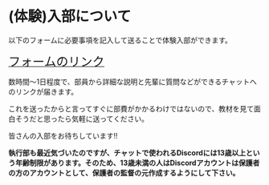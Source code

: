 # (体験)入部について

以下のフォームに必要事項を記入して送ることで体験入部ができます。

<a href="https://forms.gle/HNpDqazYN98NL4ieA" target="_blank"><font size="5">フォームのリンク</font></a>

<!--- 学校から配布されている `@tsukukoma-gafe.org` のアカウントでサインインした後、これに回答してください。 --->

数時間〜1日程度で、部員から詳細な説明と先輩に質問などができるチャットへのリンクが届きます。

これを送ったからと言ってすぐに部費がかかるわけではないので、教材を見て面白そうだと思ったら気軽に送ってください。



皆さんの入部をお待ちしています!!

**執行部も最近気づいたのですが、チャットで使われるDiscordには13歳以上という年齢制限があります。そのため、13歳未満の人はDiscordアカウントは保護者の方のアカウントとして、保護者の監督の元作成するようにして下さい。**